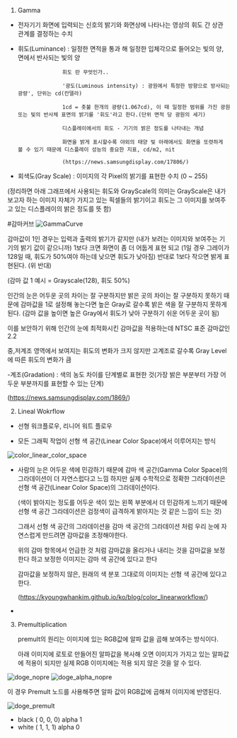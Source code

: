 1. Gamma
 
 - 전자기기 화면에 입력되는 신호의 밝기와 화면상에 나타나는 영상의 휘도 간 상관 관계를 결정하는 수치
 
 - 휘도(Luminance) : 일정한 면적을 통과 해 일정한 입체각으로 들어오는 빛의 양, 면에서 반사되는 빛의 양
                     
                     휘도 란 무엇인가..
                     
                     '광도(Luminous intensity) : 광원에서 특정한 방향으로 방사되는 광량', 단위는 cd(칸델라)
                     
                     1cd = 촛불 한개의 광량(1.067cd), 이 때 일정한 범위를 가진 광원 또는 빛의 반사체 표면의 밝기를 '휘도'라고 한다.(단위 면적 당 광원의 세기)
                     
                     디스플레이에서의 휘도 - 기기의 밝은 정도를 나타내는 개념
                     
                     화면을 밝게 표시할수록 야외의 태양 빛 아래에서도 화면을 또렷하게 볼 수 있기 때문에 디스플레이 성능의 중요한 지표, cd/m2, nit
                     
                     (https://news.samsungdisplay.com/17806/)
 
                     
 - 회색도(Gray Scale) : 이미지의 각 Pixel의 밝기를 표현한 수치 (0 ~ 255)
 
 (정리하면 아래 그래프에서 사용되는 휘도와 GrayScale의 의미는 GrayScale은 내가 보고자 하는 이미지 자체가 가지고 있는 픽셀들의 밝기이고 휘도는 그 이미지를 보여주고 있는
 디스플레이의 밝은 정도를 뜻 함)
 
 #감마커브
 ![GammaCurve](https://user-images.githubusercontent.com/90597842/143674785-60a4d02b-b13b-49a6-8017-e71d3518e0e0.jpg)
 
 감마값이 1인 경우는 입력과 출력의 밝기가 같지만
 (내가 보려는 이미지와 보여주는 기기의 밝기 값이 같으니까)
 1보다 크면 화면이 좀 더 어둡게 표현 되고
 (1일 경우 그레이가 128일 때, 휘도가 50%여야 하는데 낮으면 휘도가 낮아짐)
 반대로 1보다 작으면 밝게 표현된다.
 (위 반대)
 
 (감마 값 1 예시 = Grayscale(128), 휘도 50%)
 
 인간의 눈은 어두운 곳의 차이는 잘 구분하지만 밝은 곳의 차이는 잘 구분하지 못하기 때문에 감마값을 1로 설정해 놓는다면 높은 Gray로 갈수록 밝은 색을 잘 구분하지 못하게 된다.
 (감마 값을 높이면 높은 Gray에서 휘도가 낮아 구분하기 쉬운 어두운 곳이 됨)
 
 이를 보안하기 위해 인간의 눈에 최적화시킨 감마값을 적용하는데 NTSC 표준 감마값인 2.2
 
 중,저계조 영역에서 보여지는 휘도의 변화가 크지 않지만 고계조로 갈수록 Gray Level에 따른 휘도의 변화가 큼
 
 -계조(Gradation) : 색의 농도 차이를 단계별로 표현한 것(가장 밝은 부분부터 가장 어두운 부분까지를 표현할 수 있는 단계)
 
 (https://news.samsungdisplay.com/1869/)
 
2. Lineal Wokrflow

 - 선형 워크플로우, 리니어 워트 플로우
 
 - 모든 그래픽 작업이 선형 색 공간(Linear Color Space)에서 이루어지는 방식
 
 ![color_linear_color_space](https://user-images.githubusercontent.com/90597842/143681968-3eca3d03-cd2b-4257-a5c3-ed21591585ec.png)

 - 사람의 눈은 어두운 색에 민감하기 때문에 감마 색 공간(Gamma Color Space)의 그라데이션이 더 자연스럽다고 느낌
   하지만 실제 수학적으로 정확한 그라데이션은 선형 색 공간(Linear Color Space)의 그라데이션이다.
   
   (색이 밝아지는 정도를 어두운 색이 있는 왼쪽 부분에서 더 민감하게 느끼기 때문에 선형 색 공간 그라데이션은 검정색이 급격하게 밝아지는 것 같은 느낌이 드는 것)
   
   그래서 선형 색 공간의 그라데이션을 감마 색 공간의 그라데이션 처럼 우리 눈에 자연스럽게 만드려면 감마값을 조정해야한다.
   
   위의 감마 항목에서 언급한 것 처럼 감마값을 올리거나 내리는 것을 감마값을 보정한다 하고 보정한 이미지는 감마 색 공간에 있다고 한다
   
   감마값을 보정하지 않은, 원래의 색 분포 그대로의 이미지는 선형 색 공간에 있다고 한다.
   
   (https://kyoungwhankim.github.io/ko/blog/color_linearworkflow/)
   
  - 
  
 3. Premultiplication

    premult의 원리는 이미지에 있는 RGB값에 알파 값을 곱해 보여주는 방식이다.

    아래 이미지에 로토로 만들어진 알파값을 복사해 오면 이미지가 가지고 있는 알파값에 적용이 되지만 실제 RGB 이미지에는 적용 되지 않은 것을 알 수 있다.

![doge_nopre](https://user-images.githubusercontent.com/90597842/144406458-63e68da7-d3c5-49af-9a93-e30249dcd70a.png)
![doge_alpha_nopre](https://user-images.githubusercontent.com/90597842/144406518-120eb097-602e-4adf-a99f-66561385ffda.png)

   이 경우 Premult 노드를 사용해주면 알파 값이 RGB값에 곱해져 이미지에 반영된다.
   
![doge_premult](https://user-images.githubusercontent.com/90597842/144407012-ac07cabb-903a-4469-8072-e7fff5c01a90.png)

  
    
  
  - black ( 0, 0, 0) alpha 1
  - white ( 1, 1, 1) alpha 0
 
 
 
 
 
